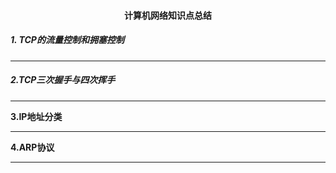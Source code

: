<h4 align="center">计算机网络知识点总结</h4>

##### 1. TCP的流量控制和拥塞控制

------

> [TCP的流量控制和拥塞控制]: https://blog.csdn.net/yechaodechuntian/article/details/25429143

##### 2.TCP三次握手与四次挥手

---

>[TCP为什么需要3次握手与4次挥手]: https://blog.csdn.net/xifeijian/article/details/12777187
>[TCP建立连接为什么是三次握手，为什么不是两次或四次]: https://blog.csdn.net/to_be_better/article/details/54885684

**3.IP地址分类**

***

**4.ARP协议**

***

